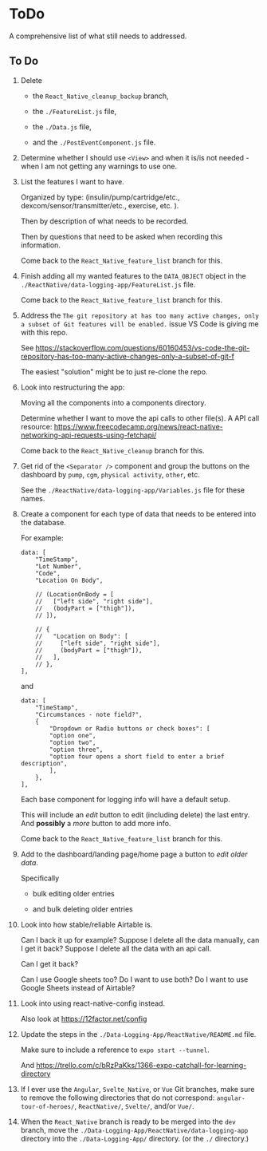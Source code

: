 # ToDo

A comprehensive list of what still needs to addressed.

## To Do

1. Delete

   - the `React_Native_cleanup_backup` branch,

   - the `./FeatureList.js` file,

   - the `./Data.js` file,

   - and the `./PostEventComponent.js` file.

2. Determine whether I should use `<View>` and when it is/is not needed - when I am not getting any warnings to use one.

3. List the features I want to have.

   Organized by type: (insulin/pump/cartridge/etc., dexcom/sensor/transmitter/etc., exercise, etc. ).

   Then by description of what needs to be recorded.

   Then by questions that need to be asked when recording this information.

   Come back to the `React_Native_feature_list` branch for this.

4. Finish adding all my wanted features to the `DATA_OBJECT` object in the `./ReactNative/data-logging-app/FeatureList.js` file.

   Come back to the `React_Native_feature_list` branch for this.

5. Address the `The git repository at has too many active changes, only a subset of Git features will be enabled.` issue VS Code is giving me with this repo.

   See https://stackoverflow.com/questions/60160453/vs-code-the-git-repository-has-too-many-active-changes-only-a-subset-of-git-f

   The easiest "solution" might be to just re-clone the repo.

6. Look into restructuring the app:

   Moving all the components into a components directory.

   Determine whether I want to move the api calls to other file(s). A API call resource: https://www.freecodecamp.org/news/react-native-networking-api-requests-using-fetchapi/

   Come back to the `React_Native_cleanup` branch for this.

7. Get rid of the `<Separator />` component and group the buttons on the dashboard by `pump`, `cgm`, `physical activity`, `other`, etc.

   See the `./ReactNative/data-logging-app/Variables.js` file for these names.

8. Create a component for each type of data that needs to be entered into the database.

   For example:

   ```
   data: [
       "TimeStamp",
       "Lot Number",
       "Code",
       "Location On Body",

       // (LocationOnBody = [
       //   ["left side", "right side"],
       //   (bodyPart = ["thigh"]),
       // ]),

       // {
       //   "Location on Body": [
       //     ["left side", "right side"],
       //     (bodyPart = ["thigh"]),
       //   ],
       // },
   ],
   ```

   and

   ```
   data: [
       "TimeStamp",
       "Circumstances - note field?",
       {
           "Dropdown or Radio buttons or check boxes": [
           "option one",
           "option two",
           "option three",
           "option four opens a short field to enter a brief description",
           ],
       },
   ],
   ```

   Each base component for logging info will have a default setup.

   This will include an _edit_ button to edit (including delete) the last entry. And **possibly** a _more_ button to add more info.

   Come back to the `React_Native_feature_list` branch for this.

9. Add to the dashboard/landing page/home page a button to _edit older data_.

   Specifically

   - bulk editing older entries

   - and bulk deleting older entries

10. Look into how stable/reliable Airtable is.

    Can I back it up for example? Suppose I delete all the data manually, can I get it back? Suppose I delete all the data with an api call.

    Can I get it back?

    Can I use Google sheets too? Do I want to use both? Do I want to use Google Sheets instead of Airtable?

11. Look into using react-native-config instead.

    Also look at https://12factor.net/config

12. Update the steps in the `./Data-Logging-App/ReactNative/README.md` file.

    Make sure to include a reference to `expo start --tunnel`.

    And https://trello.com/c/bRzPaKks/1366-expo-catchall-for-learning-directory

13. If I ever use the `Angular`, `Svelte_Native`, or `Vue` Git branches, make sure to remove the following directories that do not correspond: `angular-tour-of-heroes/`, `ReactNative/`, `Svelte/`, and/or `Vue/`.

14. When the `React_Native` branch is ready to be merged into the `dev` branch, move the `./Data-Logging-App/ReactNative/data-logging-app` directory into the `./Data-Logging-App/` directory. (or the `./` directory.)
